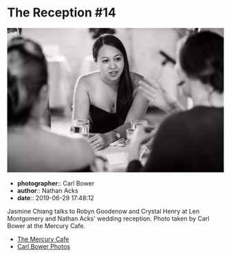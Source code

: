 # The Reception #14

![Jasmine Chiang talks to Robyn Goodenow and Crystal Henry](assets/2019-06-29-set-3-the-reception-14.webp)

* **photographer**:: Carl Bower  
* **author**:: Nathan Acks  
* **date**:: 2019-06-29 17:48:12

Jasmine Chiang talks to Robyn Goodenow and Crystal Henry at Len Montgomery and Nathan Acks' wedding reception. Photo taken by Carl Bower at the Mercury Cafe.

* [The Mercury Cafe](http://mercurycafe.com)
* [Carl Bower Photos](https://carlbowerphotos.com)
